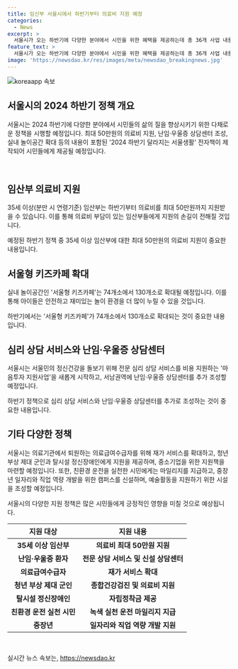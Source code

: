 ```yaml
---
title: 임신부 서울시에서 하반기부터 의료비 지원 예정
categories:
  - News
excerpt: >
  서울시가 오는 하반기에 다양한 분야에서 시민을 위한 혜택을 제공하는데 총 36개 사업 내용을 담은 2024 하반기 달라지는 서울생활 전자책을 제작한다고 밝혔다. 임산부에게 최대 50만원의 의료비를 지원하고, 치료가 필요한 이들을 위한 상담센터를 조성한다. 기타에는 안전 취약계층을 위한 안심 물품 지원사업, 중소기업을 위한 보호 정책 등이 포함된다. 또한 친환경 운전자에게는 마일리지를 지급하고, 건물에는 에너지 신고·등급제를 도입한다. 또한 예술 활동을 위한 시설 조성과 다양한 문화 행사도 예정되어 있다.
feature_text: >
  서울시가 오는 하반기에 다양한 분야에서 시민을 위한 혜택을 제공하는데 총 36개 사업 내용을 담은 2024 하반기 달라지는 서울생활 전자책을 제작한다고 밝혔다. 임산부에게 최대 50만원의 의료비를 지원하고, 치료가 필요한 이들을 위한 상담센터를 조성한다. 기타에는 안전 취약계층을 위한 안심 물품 지원사업, 중소기업을 위한 보호 정책 등이 포함된다. 또한 친환경 운전자에게는 마일리지를 지급하고, 건물에는 에너지 신고·등급제를 도입한다. 또한 예술 활동을 위한 시설 조성과 다양한 문화 행사도 예정되어 있다.
image: 'https://newsdao.kr/res/images/meta/newsdao_breakingnews.jpg'
---
```


<p><img src="https://newsdao.kr/res/images/meta/newsdao_breakingnews.jpg" alt="koreaapp 속보" /></p>

<h2 data-ke-size="size26">서울시의 2024 하반기 정책 개요</h2>

<p>서울시는 2024 하반기에 다양한 분야에서 시민들의 삶의 질을 향상시키기 위한 다채로운 정책을 시행할 예정입니다. 최대 50만원의 의료비 지원, 난임·우울증 상담센터 조성, 실내 놀이공간 확대 등의 내용이 포함된 '2024 하반기 달라지는 서울생활' 전자책이 제작되어 시민들에게 제공될 예정입니다.</p>

<p data-ke-size="size16">&nbsp;</p>

<h2 data-ke-size="size23">임산부 의료비 지원</h2>

<p>35세 이상(분만 시 연령기준) 임산부는 하반기부터 의료비를 최대 50만원까지 지원받을 수 있습니다. 이를 통해 의료비 부담이 있는 임산부들에게 지원의 손길이 전해질 것입니다.</p>

<p data-ke-size="size16">예정된 하반기 정책 중 35세 이상 임산부에 대한 최대 50만원의 의료비 지원이 중요한 내용입니다.</p>

<h2 data-ke-size="size23">서울형 키즈카페 확대</h2>

<p>실내 놀이공간인 '서울형 키즈카페'는 74개소에서 130개소로 확대될 예정입니다. 이를 통해 아이들은 안전하고 재미있는 놀이 환경을 더 많이 누릴 수 있을 것입니다.</p>

<p data-ke-size="size16">하반기에서는 '서울형 키즈카페'가 74개소에서 130개소로 확대되는 것이 중요한 내용입니다.</p>

<h2 data-ke-size="size23">심리 상담 서비스와 난임·우울증 상담센터</h2>

<p>서울시는 서울민의 정신건강을 돌보기 위해 전문 심리 상담 서비스를 비용 지원하는 '마음투자 지원사업'을 새롭게 시작하고, 서남권역에 난임·우울증 상담센터를 추가 조성할 예정입니다.</p>

<p data-ke-size="size16">하반기 정책으로 심리 상담 서비스와 난임·우울증 상담센터를 추가로 조성하는 것이 중요한 내용입니다.</p>

<h2 data-ke-size="size23">기타 다양한 정책</h2>

<p>서울시는 의료기관에서 퇴원하는 의료급여수급자를 위해 재가 서비스를 확대하고, 청년 부상 제대 군인과 탈시설 정신장애인에게 지원을 제공하며, 중소기업을 위한 지원책을 마련할 예정입니다. 또한, 친환경 운전을 실천한 시민에게는 마일리지를 지급하고, 중장년 일자리와 직업 역량 개발을 위한 캠퍼스를 신설하며, 예술활동을 지원하기 위한 시설을 조성할 예정입니다.</p>

<p data-ke-size="size16">서울시의 다양한 지원 정책은 많은 시민들에게 긍정적인 영향을 미칠 것으로 예상됩니다.</p>

<table>
  <thead>
    <tr>
      <th scope="col">지원 대상</th>
      <th scope="col">지원 내용</th>
    </tr>
  </thead>
  <tbody>
    <tr>
      <td style="text-align: center; height: 17px;"><b>35세 이상 임산부</b></td>
      <td style="text-align: center; height: 17px;"><b>의료비 최대 50만원 지원</b></td>
    </tr>
    <tr>
      <td style="text-align: center; height: 17px;"><b>난임·우울증 환자</b></td>
      <td style="text-align: center; height: 17px;"><b>전문 상담 서비스 및 신설 상담센터</b></td>
    </tr>
    <tr>
      <td style="text-align: center; height: 17px;"><b>의료급여수급자</b></td>
      <td style="text-align: center; height: 17px;"><b>재가 서비스 확대</b></td>
    </tr>
    <tr>
      <td style="text-align: center; height: 17px;"><b>청년 부상 제대 군인</b></td>
      <td style="text-align: center; height: 17px;"><b>종합건강검진 및 의료비 지원</b></td>
    </tr>
    <tr>
      <td style="text-align: center; height: 17px;"><b>탈시설 정신장애인</b></td>
      <td style="text-align: center; height: 17px;"><b>자립정착금 제공</b></td>
    </tr>
    <tr>
      <td style="text-align: center; height: 17px;"><b>친환경 운전 실천 시민</b></td>
      <td style="text-align: center; height: 17px;"><b>녹색 실천 운전 마일리지 지급</b></td>
    </tr>
    <tr>
      <td style="text-align: center; height: 17px;"><b>중장년</b></td>
      <td style="text-align: center; height: 17px;"><b>일자리와 직업 역량 개발 지원</b></td>
    </tr>
  </tbody>
</table>

<p data-ke-size="size16">&nbsp;</p>
실시간 뉴스 속보는, <a href="https://newsdao.kr" rel="dofollow">https://newsdao.kr</a>


